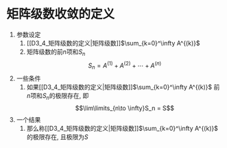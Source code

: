 # 矩阵级数收敛的定义

1. 参数设定
	1. [[D3_4_矩阵级数的定义|矩阵级数]]$\sum_{k=0}^\infty A^{(k)}$ 
	2. 矩阵级数的前$n$项和$S_n$ $$S_n=A^{(1)}+A^{(2)}+\cdots+A^{(n)}$$
2. 一些条件
	1. 如果[[D3_4_矩阵级数的定义|矩阵级数]]$\sum_{k=0}^\infty A^{(k)}$ 前$n$项和$S_n$的极限存在, 即$$\lim\limits_{n\to \infty}S_n = S$$
3. 一个结果
	1. 那么称[[D3_4_矩阵级数的定义|矩阵级数]]$\sum_{k=0}^\infty A^{(k)}$ 的极限存在, 且极限为$S$

